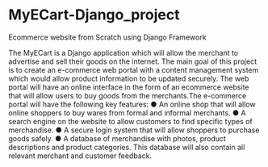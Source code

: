 # MyECart-Django_project
Ecommerce website from Scratch using Django Framework

The MyECart is a Django application which will allow the merchant to advertise and sell their goods on the internet. 
The main goal of this project is to create an e-commerce web portal with a content management system which would allow product information to be updated securely. The web portal will have an online interface in the form of an ecommerce website that will allow users to buy goods from the merchants.The e-commerce portal will have the following key features:
● An online shop that will allow online shoppers to buy wares from formal and informal merchants.
● A search engine on the website to allow customers to find specific types of merchandise.
● A secure login system that will allow shoppers to purchase goods safely.
● A database of merchandise with photos, product descriptions and product categories. This database will also contain all relevant merchant and customer feedback.
